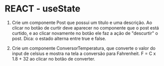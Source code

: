 # REACT - useState

1. Crie um componente Post que possui um titulo e uma descrição. Ao clicar no botão de curtir deve aparecer no componente que o post está curtido, e ao clicar novamente no botão ele faz a ação de "descurtir" o post. Dica: o estado alterna entre true e false.

2. Crie um componente ConversorTemperatura, que converte o valor do input de celsius e mostra na tela a conversão para Fahrenheit. F = C x 1.8 + 32 ao clicar no botão de converter.